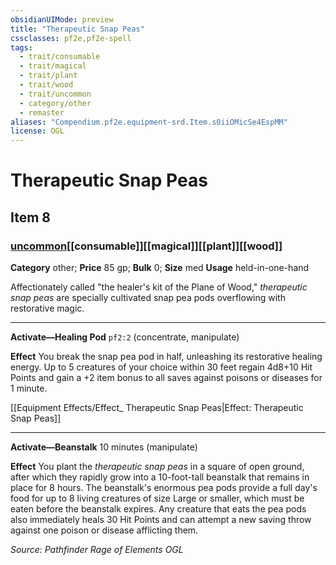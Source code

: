 ```yaml
---
obsidianUIMode: preview
title: "Therapeutic Snap Peas"
cssclasses: pf2e,pf2e-spell
tags:
  - trait/consumable
  - trait/magical
  - trait/plant
  - trait/wood
  - trait/uncommon
  - category/other
  - remaster
aliases: "Compendium.pf2e.equipment-srd.Item.s0iiOMicSe4EspMM"
license: OGL
---
```

# Therapeutic Snap Peas
## Item 8
### [uncommon](uncommon "Uncommon Rarity Trait")[[consumable]][[magical]][[plant]][[wood]]

**Category** other; 
**Price** 85 gp; 
**Bulk** 0; **Size** med
**Usage** held-in-one-hand

Affectionately called "the healer's kit of the Plane of Wood," _therapeutic snap peas_ are specially cultivated snap pea pods overflowing with restorative magic.

* * *

**Activate—Healing Pod** `pf2:2` (concentrate, manipulate)

**Effect** You break the snap pea pod in half, unleashing its restorative healing energy. Up to 5 creatures of your choice within 30 feet regain 4d8+10 Hit Points and gain a +2 item bonus to all saves against poisons or diseases for 1 minute.

[[Equipment Effects/Effect_ Therapeutic Snap Peas|Effect: Therapeutic Snap Peas]]

* * *

**Activate—Beanstalk** 10 minutes (manipulate)

**Effect** You plant the _therapeutic snap peas_ in a square of open ground, after which they rapidly grow into a 10-foot-tall beanstalk that remains in place for 8 hours. The beanstalk's enormous pea pods provide a full day's food for up to 8 living creatures of size Large or smaller, which must be eaten before the beanstalk expires. Any creature that eats the pea pods also immediately heals 30 Hit Points and can attempt a new saving throw against one poison or disease afflicting them.

*Source: Pathfinder Rage of Elements*
*OGL*